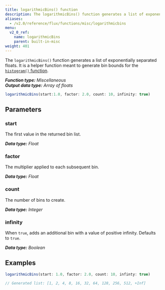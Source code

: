 ```yaml
---
title: logarithmicBins() function
description: The logarithmicBins() function generates a list of exponentially separated floats.
aliases:
  - /v2.0/reference/flux/functions/misc/logarithmicbins
menu:
  v2_0_ref:
    name: logarithmicBins
    parent: built-in-misc
weight: 401
---
```


The `logarithmicBins()` function generates a list of exponentially separated floats.
It is a helper function meant to generate bin bounds for the
[`histogram()` function](/v2.0/reference/flux/functions/built-in/transformations/histogram).

_**Function type:** Miscellaneous_  
_**Output data type:** Array of floats_

```js
logarithmicBins(start:1.0, factor: 2.0, count: 10, infinity: true)
```

## Parameters

### start
The first value in the returned bin list.

_**Data type:** Float_

### factor
The multiplier applied to each subsequent bin.

_**Data type:** Float_

### count
The number of bins to create.

_**Data type:** Integer_

### infinity
When `true`, adds an additional bin with a value of positive infinity.
Defaults to `true`.

_**Data type:** Boolean_

## Examples
```js
logarithmicBins(start: 1.0, factor: 2.0, count: 10, infinty: true)

// Generated list: [1, 2, 4, 8, 16, 32, 64, 128, 256, 512, +Inf]
```
